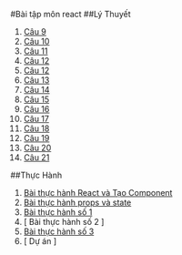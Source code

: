 #Bài tập môn react
##Lý Thuyết
1. [ Câu 9 ](https://codepen.io/Nguyenhuuhuy24/pen/gOKMxez)
2. [ Câu 10 ](https://codepen.io/Nguyenhuuhuy24/pen/qBKNXXq)
3. [ Câu 11 ](https://codepen.io/Nguyenhuuhuy24/pen/JjZWVKB)
4. [ Câu 12 ](https://codepen.io/Nguyenhuuhuy24/pen/gOKdyqy)
5. [ Câu 12 ](https://codepen.io/Nguyenhuuhuy24/pen/jOKBRMV)
6. [ Câu 13 ](https://codepen.io/Nguyenhuuhuy24/pen/yLEMrVX)
7. [ Câu 14 ](https://codepen.io/Nguyenhuuhuy24/pen/dyKmqjo)
8. [ Câu 15 ](https://codepen.io/Nguyenhuuhuy24/pen/qBKoMMW)
9. [ Câu 16 ](https://codepen.io/Nguyenhuuhuy24/pen/KKeoxxR)
10. [ Câu 17 ](https://codepen.io/Nguyenhuuhuy24/pen/xxzWQKd)
11. [ Câu 18 ](https://codepen.io/Nguyenhuuhuy24/pen/MWXxweN)
12. [ Câu 19 ](https://codepen.io/Nguyenhuuhuy24/pen/bGKZdwm)
13. [ Câu 20 ](https://codepen.io/Nguyenhuuhuy24/pen/JjZzdER)
14. [ Câu 21 ](https://codepen.io/Nguyenhuuhuy24/pen/ExRMjWK)


##Thực Hành
1. [ Bài thực hành React và Tạo Component ](https://codesandbox.io/s/baitap-cpz5wd)
2. [ Bài thực hành props và state ](https://codepen.io/Nguyenhuuhuy24/pen/VwdROxz)
3. [ Bài thực hành số 1 ](https://codesandbox.io/s/bai-thuc-hanh-so-1-y41mf9)
4. [ Bài thực hành số 2 ]
5. [ Bài thực hành số 3 ](https://codesandbox.io/s/bai-thuc-hanh-so-3-e4cvyh)
6. [ Dự án ]

